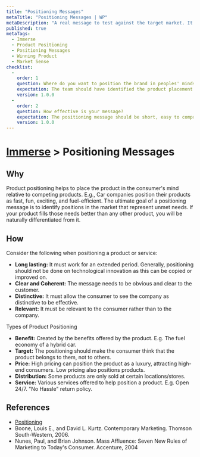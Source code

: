 ```yaml
---
title: "Positioning Messages"
metaTitle: "Positioning Messages | WP"
metaDescription: "A real message to test against the target market. It could be a tagline, short pitch, or an ad message. Eventually, it is the way the product is defined to consumers on important attributes."
published: true
metaTags:
  - Immerse
  - Product Positioning
  - Positioning Messages
  - Winning Product 
  - Market Sense
checklist: 
  -
    order: 1
    question: Where do you want to position the brand in peoples' minds?
    expectation: The team should have identified the product placement with respect to cost and unique offerings.
    version: 1.0.0
  -
    order: 2
    question: How effective is your message?
    expectation: The positioning message should be short, easy to comprehend and easy to remember.
    version: 1.0.0
---
```

# [Immerse](../3-immerse.md) > Positioning Messages

## Why
Product positioning helps to place the product in the consumer's mind relative to competing products. E.g., Car companies position their products as fast, fun, exciting, and fuel-efficient. The ultimate goal of a positioning message is to identify positions in the market that represent unmet needs. If your product fills those needs better than any other product, you will be naturally differentiated from it.

## How
Consider the following when positioning a product or service:

- **Long lasting:** It must work for an extended period. Generally, positioning should not be done on technological innovation as this can be copied or improved on.
- **Clear and Coherent:** The message needs to be obvious and clear to the customer.
- **Distinctive:** It must allow the consumer to see the company as distinctive to be effective.
- **Relevant:** It must be relevant to the consumer rather than to the company.

Types of Product Positioning
- **Benefit:** Created by the benefits offered by the product. E.g. The fuel economy of a hybrid car.
- **Target:** The positioning should make the consumer think that the product belongs to them, not to others.
- **Price:** High pricing can position the product as a luxury, attracting high-end consumers. Low pricing also positions products.
- **Distribution:** Some products are only sold at certain locations/stores.
- **Service:** Various services offered to help position a product. E.g. Open 24/7. "No Hassle" return policy.

## References
- [Positioning](<https://en.wikipedia.org/wiki/Positioning_(marketing)>)
- Boone, Louis E., and David L. Kurtz. Contemporary Marketing. Thomson South-Western, 2006.
- Nunes, Paul, and Brian Johnson. Mass Affluence: Seven New Rules of Marketing to Today's Consumer. Accenture, 2004
